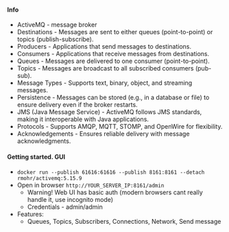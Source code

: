 #### Info
* ActiveMQ - message broker
* Destinations - Messages are sent to either queues (point-to-point) or topics (publish-subscribe).
* Producers - Applications that send messages to destinations.
* Consumers - Applications that receive messages from destinations.
* Queues - Messages are delivered to one consumer (point-to-point).
* Topics - Messages are broadcast to all subscribed consumers (pub-sub).
* Message Types - Supports text, binary, object, and streaming messages.
* Persistence - Messages can be stored (e.g., in a database or file) to ensure delivery even if the broker restarts.
* JMS (Java Message Service) - ActiveMQ follows JMS standards, making it interoperable with Java applications.
* Protocols - Supports AMQP, MQTT, STOMP, and OpenWire for flexibility.
* Acknowledgements - Ensures reliable delivery with message acknowledgments.

#### Getting started. GUI
* `docker run --publish 61616:61616 --publish 8161:8161 --detach rmohr/activemq:5.15.9`
* Open in browser `http://YOUR_SERVER_IP:8161/admin`
    * Warning! Web UI has basic auth (modern browsers cant really handle it, use incognito mode)
    * Credentials - admin/admin
* Features:
    * Queues, Topics, Subscribers, Connections, Network, Send message
